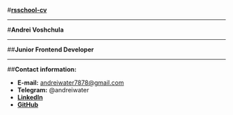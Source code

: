 #[**rsschool-cv**](https://Andrei7878.github.io/rsschool-cv/cv)
___
#**Andrei Voshchula**
___
##**Junior Frontend Developer**
___
##**Contact information:**
* **E-mail:** andreiwater7878@gmail.com
* **Telegram:** @andreiwater
* [**LinkedIn**](https://www.linkedin.com/in/andrei7878)
* [**GitHub**](https://github.com/Andrei7878)
